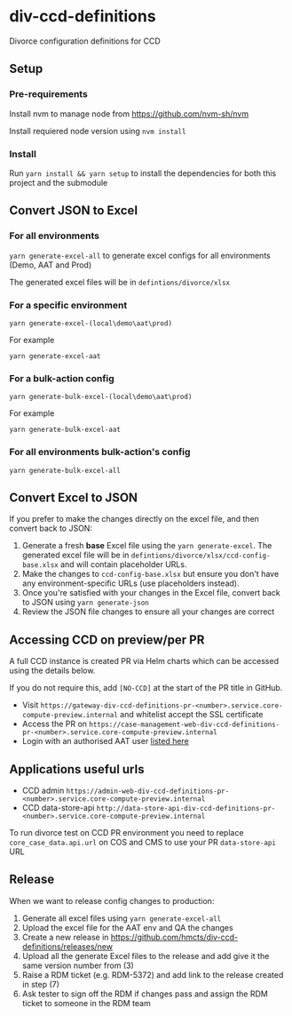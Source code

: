 # div-ccd-definitions
Divorce configuration definitions for CCD

## Setup

### Pre-requirements 
Install nvm to manage node from https://github.com/nvm-sh/nvm

Install requiered node version using `nvm install`

### Install

Run `yarn install && yarn setup` to install the dependencies for both this project and the submodule

## Convert JSON to Excel

### For all environments

`yarn generate-excel-all` to generate excel configs for all environments (Demo, AAT and Prod) 

The generated excel files will be in `defintions/divorce/xlsx`

### For a specific environment

`yarn generate-excel-(local\demo\aat\prod)` 

For example

`yarn generate-excel-aat`

### For a bulk-action config

`yarn generate-bulk-excel-(local\demo\aat\prod)` 

For example

`yarn generate-bulk-excel-aat`

### For all environments bulk-action's config

`yarn generate-bulk-excel-all` 

## Convert Excel to JSON

If you prefer to make the changes directly on the excel file, and then convert back to JSON:

1) Generate a fresh **base** Excel file using the `yarn generate-excel`. The generated excel file will be in `defintions/divorce/xlsx/ccd-config-base.xlsx` and will contain placeholder URLs.
2) Make the changes to `ccd-config-base.xlsx` but ensure you don't have any environment-specific URLs (use placeholders instead).
3) Once you're satisfied with your changes in the Excel file, convert back to JSON using `yarn generate-json`
4) Review the JSON file changes to ensure all your changes are correct

## Accessing CCD on preview/per PR

A full CCD instance is created PR via Helm charts which can be accessed using the details below.

If you do not require this, add `[NO-CCD]` at the start of the PR title in GitHub.

* Visit `https://gateway-div-ccd-definitions-pr-<number>.service.core-compute-preview.internal` and whitelist accept the SSL certificate
* Access the PR on `https://case-management-web-div-ccd-definitions-pr-<number>.service.core-compute-preview.internal`
* Login with an authorised AAT user [listed here](https://github.com/hmcts/div-ccd-definitions/blob/master/definitions/divorce/json/UserProfile.json)

## Applications useful urls

* CCD admin `https://admin-web-div-ccd-definitions-pr-<number>.service.core-compute-preview.internal`
* CCD data-store-api `http://data-store-api-div-ccd-definitions-pr-<number>.service.core-compute-preview.internal`

To run divorce test on CCD PR environment you need to replace `core_case_data.api.url` on COS and CMS to use your PR `data-store-api` URL 

## Release

When we want to release config changes to production:

1) Generate all excel files using `yarn generate-excel-all`
2) Upload the excel file for the AAT env and QA the changes
3) Create a new release in https://github.com/hmcts/div-ccd-definitions/releases/new
4) Upload all the generate Excel files to the release and add give it the same version number from (3)
5) Raise a RDM ticket (e.g. RDM-5372) and add link to the release created in step (7)
6) Ask tester to sign off the RDM if changes pass and assign the RDM ticket to someone in the RDM team
